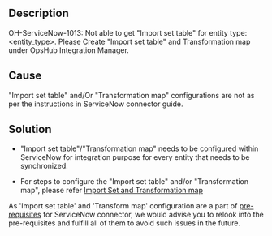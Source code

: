 ## Description
OH-ServiceNow-1013: Not able to get "Import set table" for entity type: &lt;entity_type&gt;. Please Create "Import set table" and Transformation map under OpsHub Integration Manager.

## Cause

"Import set table" and/Or "Transformation map" configurations are not as per the instructions in ServiceNow connector guide.

## Solution

* "Import set table"/"Transformation map" needs to be configured within ServiceNow for integration purpose for every entity that needs to be synchronized.

* For steps to configure the "Import set table" and/or "Transformation map", please refer [Import Set and Transformation map](../../../../connectors/servicenow.md#configure-import-set-table-and-transformation-map)

As 'Import set table' and 'Transform map' configuration are a part of [pre-requisites](../../../../connectors/servicenow.md#prerequisites) for ServiceNow connector, we would advise you to relook into the pre-requisites and fulfill all of them to avoid such issues in the future.
